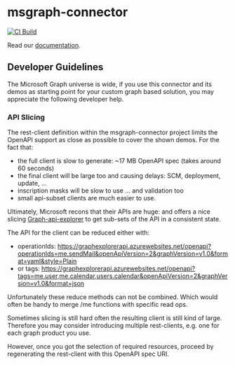 # msgraph-connector

[![CI Build](https://github.com/axonivy-market/msgraph-connector/actions/workflows/ci.yml/badge.svg)](https://github.com/axonivy-market/msgraph-connector/actions/workflows/ci.yml)

Read our [documentation](msgraph-connector-product/README.md).

## Developer Guidelines

The Microsoft Graph universe is wide, if you use this connector and its demos as starting point
for your custom graph based solution, you may appreciate the following developer help.

### API Slicing

The rest-client definition within the msgraph-connector project limits the OpenAPI
support as close as possible to cover the shown demos. For the fact that:

- the full client is slow to generate: ~17 MB OpenAPI spec (takes around 60 seconds)
- the final client will be large too and causing delays: SCM, deployment, update, ...
- inscription masks will be slow to use ... and validation too
- small api-subset clients are much easier to use.

Ultimately, Microsoft recons that their APIs are huge: 
and offers a nice slicing [Graph-api-explorer](https://graphexplorerapi.azurewebsites.net/openapi/operations?style=Plain&graphVersion=v1.0) to get sub-sets of the API in a consistent state.

The API for the client can be reduced either with:

- operationIds: https://graphexplorerapi.azurewebsites.net/openapi?operationIds=me.sendMail&openApiVersion=2&graphVersion=v1.0&format=yaml&style=Plain
- or tags: https://graphexplorerapi.azurewebsites.net/openapi?tags=me.user,me.calendar,users.calendar&openApiVersion=2&graphVersion=v1.0&format=json

Unfortunately these reduce methods can not be combined. Which would often be handy to merge /me functions with specific read ops.

Sometimes slicing is still hard often the resulting client is still kind of large.
Therefore you may consider introducing multiple rest-clients, e.g. one for each graph product you use.

However, once you got the selection of required resources, proceed by regenerating the rest-client 
with this OpenAPI spec URI.
